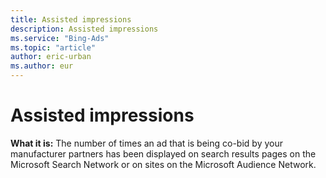 ```yaml
---
title: Assisted impressions
description: Assisted impressions
ms.service: "Bing-Ads"
ms.topic: "article"
author: eric-urban
ms.author: eur
---
```


# Assisted impressions

**What it is:**     The number of times an ad that is being co-bid by your manufacturer partners has been displayed on search results pages on the Microsoft Search Network or on sites on the Microsoft Audience Network.


